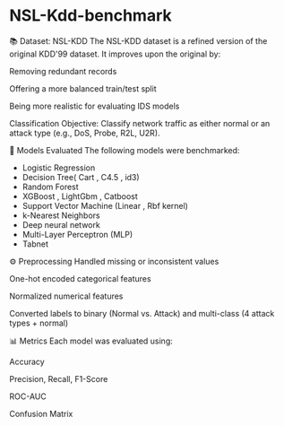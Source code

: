 # NSL-Kdd-benchmark
📚 Dataset: NSL-KDD
The NSL-KDD dataset is a refined version of the original KDD'99 dataset. It improves upon the original by:

Removing redundant records

Offering a more balanced train/test split

Being more realistic for evaluating IDS models

Classification Objective:
Classify network traffic as either normal or an attack type (e.g., DoS, Probe, R2L, U2R).

🧪 Models Evaluated
The following models were benchmarked:

- Logistic Regression
- Decision Tree( Cart , C4.5 , id3)
- Random Forest
- XGBoost , LightGbm , Catboost
- Support Vector Machine (Linear , Rbf kernel) 
- k-Nearest Neighbors 
- Deep neural network
- Multi-Layer Perceptron (MLP)
- Tabnet

⚙️ Preprocessing
Handled missing or inconsistent values

One-hot encoded categorical features

Normalized numerical features

Converted labels to binary (Normal vs. Attack) and multi-class (4 attack types + normal)

📊 Metrics
Each model was evaluated using:

Accuracy

Precision, Recall, F1-Score

ROC-AUC

Confusion Matrix
